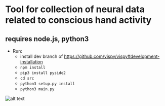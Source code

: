 # Tool for collection of neural data related to conscious hand activity 
## requires node.js, python3
* Run:
    *  install dev branch of https://github.com/vispy/vispy#development-installation
    * `npm install`
    * `pip3 install pyside2`
    * `cd src`
    * `python3 setup.py install`
    * `python3 main.py`

    
![alt text](https://github.com/kyr7/vizzero/blob/master/screen.png "Output")

